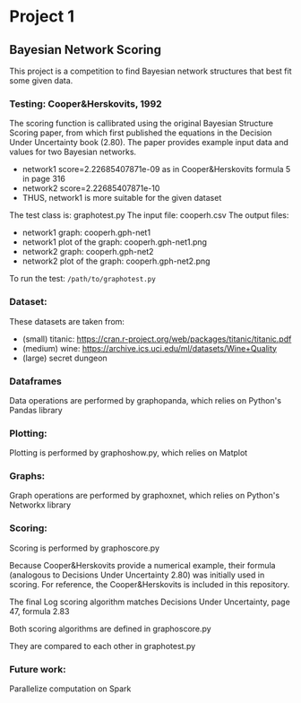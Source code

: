 # Project 1

## Bayesian Network Scoring
This project is a competition to find Bayesian network structures that best fit some given data.

### Testing: Cooper&Herskovits, 1992
The scoring function is callibrated using the original Bayesian Structure Scoring paper, from which first published the
equations in the Decision Under Uncertainty book (2.80).  The paper provides example input data and values for
two Bayesian networks.

- network1 score=2.22685407871e-09 as in Cooper&Herskovits formula 5 in page 316
- network2 score=2.22685407871e-10
- THUS, network1 is more suitable for the given dataset

The test class is: graphotest.py
The input file: cooperh.csv
The output files:
- network1 graph: cooperh.gph-net1
- network1 plot of the graph: cooperh.gph-net1.png
- network2 graph: cooperh.gph-net2
- network2 plot of the graph: cooperh.gph-net2.png

To run the test:
``
/path/to/graphotest.py
``

### Dataset:
These datasets are taken from:
- (small) titanic: https://cran.r-project.org/web/packages/titanic/titanic.pdf
- (medium) wine: https://archive.ics.uci.edu/ml/datasets/Wine+Quality
- (large) secret dungeon

### Dataframes
Data operations are performed by graphopanda, which relies on Python's Pandas library

### Plotting:
Plotting is performed by graphoshow.py, which relies on Matplot

### Graphs:
Graph operations are performed by graphoxnet, which relies on Python's Networkx library

### Scoring:
Scoring is performed by graphoscore.py

Because Cooper&Herskovits provide a numerical example, their formula (analogous to Decisions Under Uncertainty
2.80) was initially used in scoring.  For reference, the Cooper&Herskovits is included in this repository.

The final Log scoring algorithm matches Decisions Under Uncertainty, page 47, formula 2.83

Both scoring algorithms are defined in graphoscore.py

They are compared to each other in graphotest.py

### Future work:
Parallelize computation on Spark





